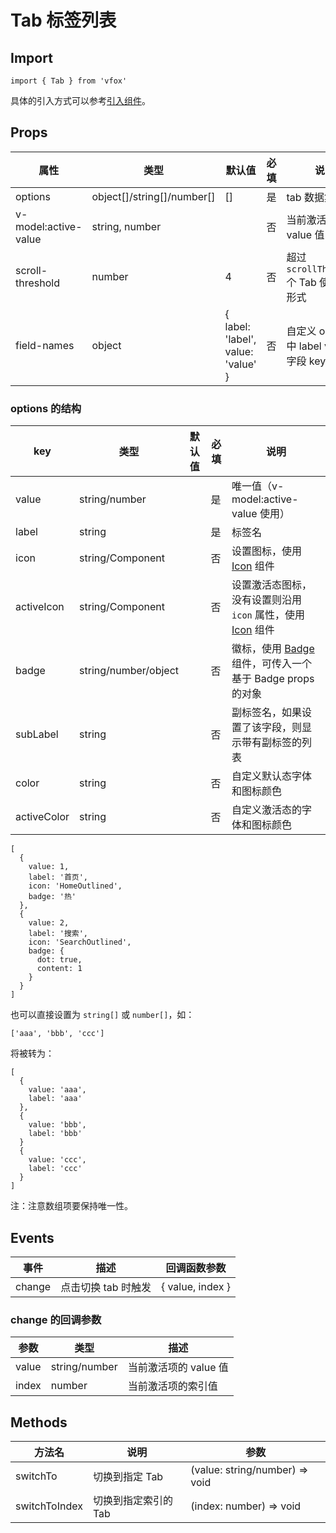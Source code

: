 # Tab 标签列表

## Import

```
import { Tab } from 'vfox'
```

具体的引入方式可以参考[引入组件](../guide/import.md)。

## Props

| 属性                 | 类型                       | 默认值                             | 必填 | 说明                                       |
| -------------------- | -------------------------- | ---------------------------------- | ---- | ------------------------------------------ |
| options              | object[]/string[]/number[] | []                                 | 是   | tab 数据集                                 |
| v-model:active-value | string, number             |                                    | 否   | 当前激活项的 value 值                      |
| scroll-threshold     | number                     | 4                                  | 否   | 超过 `scrollThreshold` 个 Tab 使用滚动形式 |
| field-names          | object                     | { label: 'label', value: 'value' } | 否   | 自定义 options 中 label value 的字段 key   |

### options 的结构

| key         | 类型                 | 默认值 | 必填 | 说明                                                                    |
| ----------- | -------------------- | ------ | ---- | ----------------------------------------------------------------------- |
| value       | string/number        |        | 是   | 唯一值（v-model:active-value 使用）                                     |
| label       | string               |        | 是   | 标签名                                                                  |
| icon        | string/Component     |        | 否   | 设置图标，使用 [Icon](./Icon.md) 组件                                   |
| activeIcon  | string/Component     |        | 否   | 设置激活态图标，没有设置则沿用 `icon` 属性，使用 [Icon](./Icon.md) 组件 |
| badge       | string/number/object |        | 否   | 徽标，使用 [Badge](./Badge.md) 组件，可传入一个基于 Badge props 的对象  |
| subLabel    | string               |        | 否   | 副标签名，如果设置了该字段，则显示带有副标签的列表                      |
| color       | string               |        | 否   | 自定义默认态字体和图标颜色                                              |
| activeColor | string               |        | 否   | 自定义激活态的字体和图标颜色                                            |

```
[
  {
    value: 1,
    label: '首页',
    icon: 'HomeOutlined',
    badge: '热'
  },
  {
    value: 2,
    label: '搜索',
    icon: 'SearchOutlined',
    badge: {
      dot: true,
      content: 1
    }
  }
]
```

也可以直接设置为 `string[]` 或 `number[]`，如：

```
['aaa', 'bbb', 'ccc']
```

将被转为：

```
[
  {
    value: 'aaa',
    label: 'aaa'
  },
  {
    value: 'bbb',
    label: 'bbb'
  }
  {
    value: 'ccc',
    label: 'ccc'
  }
]
```

注：注意数组项要保持唯一性。

## Events

| 事件   | 描述                | 回调函数参数     |
| ------ | ------------------- | ---------------- |
| change | 点击切换 tab 时触发 | { value, index } |

### change 的回调参数

| 参数  | 类型          | 描述                  |
| ----- | ------------- | --------------------- |
| value | string/number | 当前激活项的 value 值 |
| index | number        | 当前激活项的索引值    |

## Methods

| 方法名        | 说明                 | 参数                           |
| ------------- | -------------------- | ------------------------------ |
| switchTo      | 切换到指定 Tab       | (value: string/number) => void |
| switchToIndex | 切换到指定索引的 Tab | (index: number) => void        |
